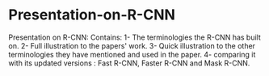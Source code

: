 # Presentation-on-R-CNN
Presentation on R-CNN:
Contains:
1- The terminologies the R-CNN has built on.
2- Full illustration to the papers' work.
3- Quick illustration to the other terminologies they have mentioned and used in the paper.
4- comparing it with its updated versions : Fast R-CNN, Faster R-CNN and Mask R-CNN.
